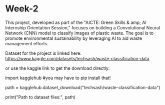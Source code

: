 # Week-2
This project, developed as part of the "AICTE: Green Skills & amp; AI Internship Orientation Session," focuses on building a Convolutional Neural Network (CNN) model to classify images of plastic waste. The goal is to promote environmental sustainability by leveraging AI to aid waste management efforts.

Dataset for the project is linked here: https://www.kaggle.com/datasets/techsash/waste-classification-data

or use the kaggle link to get the download directly:

import kagglehub #you may have to pip install that!

path = kagglehub.dataset_download("techsash/waste-classification-data")

print("Path to dataset files:", path)
